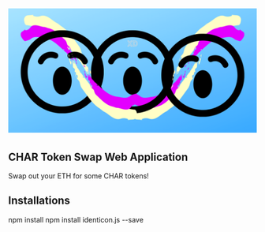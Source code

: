 # ![CHAR Token Swap Cover](/public/assets/cover.png)
## CHAR Token Swap Web Application
Swap out your ETH for some CHAR tokens!

## Installations




npm install
npm install identicon.js --save


